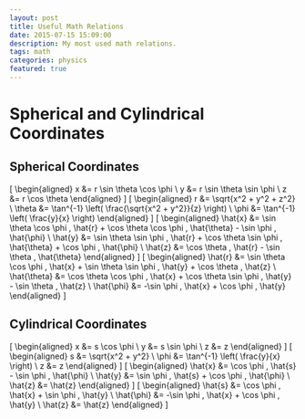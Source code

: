 ```yaml
---
layout: post
title: Useful Math Relations
date: 2015-07-15 15:09:00
description: My most used math relations.
tags: math
categories: physics
featured: true
---
```

# Spherical and Cylindrical Coordinates

## Spherical Coordinates
\[
\begin{aligned}
x &= r \sin \theta \cos \phi \\
y &= r \sin \theta \sin \phi \\
z &= r \cos \theta
\end{aligned}
\]
\[
\begin{aligned}
r &= \sqrt{x^2 + y^2 + z^2} \\
\theta &= \tan^{-1} \left( \frac{\sqrt{x^2 + y^2}}{z} \right) \\
\phi &= \tan^{-1} \left( \frac{y}{x} \right)
\end{aligned}
\]
\[
\begin{aligned}
\hat{x} &= \sin \theta \cos \phi \, \hat{r} + \cos \theta \cos \phi \, \hat{\theta} - \sin \phi \, \hat{\phi} \\
\hat{y} &= \sin \theta \sin \phi \, \hat{r} + \cos \theta \sin \phi \, \hat{\theta} + \cos \phi \, \hat{\phi} \\
\hat{z} &= \cos \theta \, \hat{r} - \sin \theta \, \hat{\theta}
\end{aligned}
\]
\[
\begin{aligned}
\hat{r} &= \sin \theta \cos \phi \, \hat{x} + \sin \theta \sin \phi \, \hat{y} + \cos \theta \, \hat{z} \\
\hat{\theta} &= \cos \theta \cos \phi \, \hat{x} + \cos \theta \sin \phi \, \hat{y} - \sin \theta \, \hat{z} \\
\hat{\phi} &= -\sin \phi \, \hat{x} + \cos \phi \, \hat{y}
\end{aligned}
\]

## Cylindrical Coordinates
\[
\begin{aligned}
x &= s \cos \phi \\
y &= s \sin \phi \\
z &= z
\end{aligned}
\]
\[
\begin{aligned}
s &= \sqrt{x^2 + y^2} \\
\phi &= \tan^{-1} \left( \frac{y}{x} \right) \\
z &= z
\end{aligned}
\]
\[
\begin{aligned}
\hat{x} &= \cos \phi \, \hat{s} - \sin \phi \, \hat{\phi} \\
\hat{y} &= \sin \phi \, \hat{s} + \cos \phi \, \hat{\phi} \\
\hat{z} &= \hat{z}
\end{aligned}
\]
\[
\begin{aligned}
\hat{s} &= \cos \phi \, \hat{x} + \sin \phi \, \hat{y} \\
\hat{\phi} &= -\sin \phi \, \hat{x} + \cos \phi \, \hat{y} \\
\hat{z} &= \hat{z}
\end{aligned}
\]

